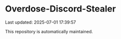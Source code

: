 # Overdose-Discord-Stealer

Last updated: 2025-07-01 17:39:57

This repository is automatically maintained.
